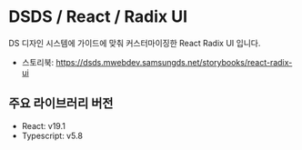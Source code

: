# DSDS / React / Radix UI

DS 디자인 시스템에 가이드에 맞춰 커스터마이징한 React Radix UI 입니다.

- 스토리북: https://dsds.mwebdev.samsungds.net/storybooks/react-radix-ui

## 주요 라이브러리 버전

- React: v19.1
- Typescript: v5.8
